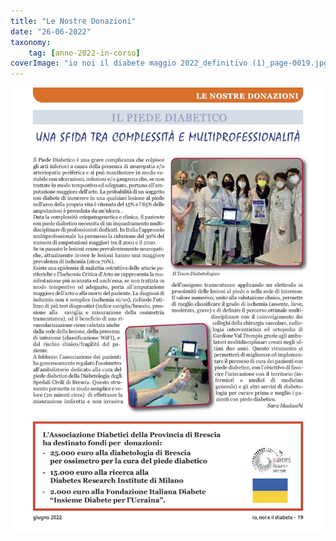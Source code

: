 ```yaml
---
title: "Le Nostre Donazioni"
date: "26-06-2022"
taxonomy: 
    tag: [anno-2022-in-corso]
coverImage: "io noi il diabete maggio 2022_definitivo (1)_page-0019.jpg"
---
```


![le nostre donazioni 2022](images/io%20noi%20il%20diabete%20maggio%202022_definitivo%20(1)_page-0019.jpg)
